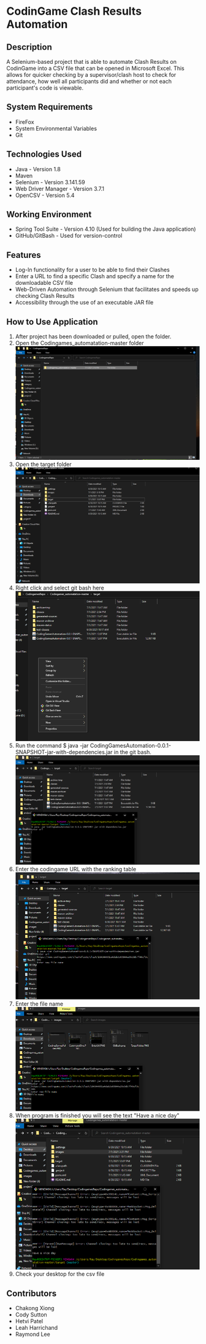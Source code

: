 # CodinGame Clash Results Automation

## Description
A Selenium-based project that is able to automate Clash Results on CodinGame into a CSV file that can be opened in Microsoft Excel. This allows for quicker checking by a supervisor/clash host to check for attendance, how well all participants did and whether or not each participant's code is viewable.

## System Requirements
- FireFox
- System Environmental Variables
- Git

## Technologies Used
- Java - Version 1.8
- Maven
- Selenium - Version 3.141.59
- Web Driver Manager - Version 3.7.1
- OpenCSV - Version 5.4

## Working Environment
- Spring Tool Suite - Version 4.10 (Used for building the Java application)
- GitHub/GitBash - Used for version-control

## Features
- Log-In functionality for a user to be able to find their Clashes
- Enter a URL to find a specific Clash and specify a name for the downloadable CSV file
- Web-Driven Automation through Selenium that facilitates and speeds up checking Clash Results
- Accessibility through the use of an executable JAR file

## How to Use Application
  1. After project has been downloaded or pulled, open the folder.
  2. Open the Codingames_automatation-master folder
   ![](./images/CodingGamesFolder.PNG)
  3. Open the target folder 
   ![](./images/TargetFolder.PNG)
  4. Right click and select git bash here
   ![](./images/GitBash.PNG)
  5. Run the command $ java -jar CodingGamesAutomation-0.0.1-SNAPSHOT-jar-with-dependencies.jar in the      git bash.
   ![](./images/CommandOne.PNG)
  6. Enter the codingame URL with the ranking table
   ![](./images/EnterUrl.PNG)
  7. Enter the file name
   ![](./images/EnterFileName.PNG)
  8. When program is finished you will see the text "Have a nice day"
   ![](./images/HaveANiceDay.PNG)
  12. Check your desktop for the csv file

## Contributors
- Chakong Xiong
- Cody Sutton
- Hetvi Patel
- Leah Harrichand
- Raymond Lee
